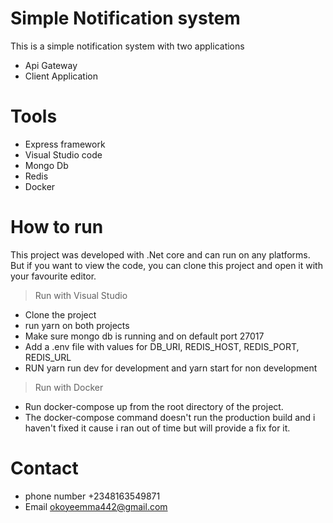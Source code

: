 # Simple Notification system
This is a simple notification system with two applications
  - Api Gateway
  - Client Application

# Tools
- Express framework
- Visual Studio code 
- Mongo Db
- Redis
- Docker

# How to run
This project was developed with .Net core and can run on any platforms.
But if you want to view the code, you can clone this project and open it with your favourite editor.
> Run with Visual Studio
  - Clone the project
  - run yarn on both projects
  - Make sure mongo db is running and on default port 27017 
  - Add a .env file with values for DB_URI, REDIS_HOST, REDIS_PORT, REDIS_URL
  - RUN yarn run dev for development and yarn start for non development
> Run with Docker 
  - Run docker-compose up from the root directory of the project.
  - The docker-compose command doesn't run the production build and i haven't fixed it cause i ran out of time but will provide a fix for it.
  
  # Contact
  - phone number +2348163549871
  - Email okoyeemma442@gmail.com